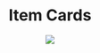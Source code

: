 <h1 align="center">Item Cards</h1>
<p align="center">

<img src="https://img.shields.io/badge/madeBy-leningram-blue" >
